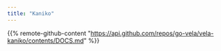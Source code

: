 ```yaml
---
title: "Kaniko"
---
```


{{% remote-github-content "https://api.github.com/repos/go-vela/vela-kaniko/contents/DOCS.md" %}}
